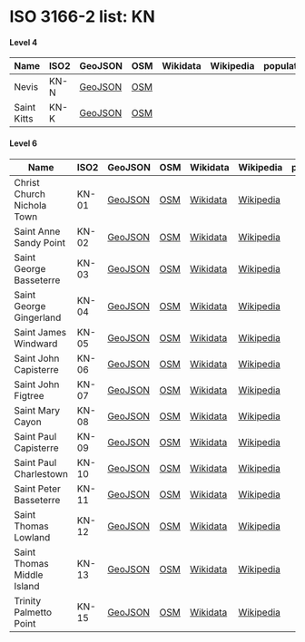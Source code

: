 # ISO 3166-2 list: KN


#### Level 4
Name | ISO2 | GeoJSON | OSM | Wikidata | Wikipedia | population 
--- | --- | --- | --- | --- | --- | --: 
Nevis | KN-N | [GeoJSON](../../export/geojson/q8/iso2/KN/KN-N.geojson) | [OSM](https://www.openstreetmap.org/relation/7230739) |  |  | 
Saint Kitts | KN-K | [GeoJSON](../../export/geojson/q8/iso2/KN/KN-K.geojson) | [OSM](https://www.openstreetmap.org/relation/7230738) |  |  | 


#### Level 6
Name | ISO2 | GeoJSON | OSM | Wikidata | Wikipedia | population 
--- | --- | --- | --- | --- | --- | --: 
Christ Church Nichola Town | KN-01 | [GeoJSON](../../export/geojson/q8/iso2/KN/KN-01.geojson) | [OSM](https://www.openstreetmap.org/relation/9280609) | [Wikidata](https://www.wikidata.org/wiki/Q176164) | [Wikipedia](http://en.wikipedia.org/wiki/pl%3AChrist%20Church%20Nichola%20Town) | 
Saint Anne Sandy Point | KN-02 | [GeoJSON](../../export/geojson/q8/iso2/KN/KN-02.geojson) | [OSM](https://www.openstreetmap.org/relation/9280612) | [Wikidata](https://www.wikidata.org/wiki/Q1473654) | [Wikipedia](http://en.wikipedia.org/wiki/pl%3ASaint%20Anne%20Sandy%20Point) | 
Saint George Basseterre | KN-03 | [GeoJSON](../../export/geojson/q8/iso2/KN/KN-03.geojson) | [OSM](https://www.openstreetmap.org/relation/9280615) | [Wikidata](https://www.wikidata.org/wiki/Q1540744) | [Wikipedia](http://en.wikipedia.org/wiki/pl%3ASaint%20George%20Basseterre) | 
Saint George Gingerland | KN-04 | [GeoJSON](../../export/geojson/q8/iso2/KN/KN-04.geojson) | [OSM](https://www.openstreetmap.org/relation/9280621) | [Wikidata](https://www.wikidata.org/wiki/Q9332776) | [Wikipedia](http://en.wikipedia.org/wiki/pl%3ASaint%20George%20Gingerland) | 
Saint James Windward | KN-05 | [GeoJSON](../../export/geojson/q8/iso2/KN/KN-05.geojson) | [OSM](https://www.openstreetmap.org/relation/9280620) | [Wikidata](https://www.wikidata.org/wiki/Q1342139) | [Wikipedia](http://en.wikipedia.org/wiki/pl%3ASaint%20James%20Windward) | 
Saint John Capisterre | KN-06 | [GeoJSON](../../export/geojson/q8/iso2/KN/KN-06.geojson) | [OSM](https://www.openstreetmap.org/relation/9280610) | [Wikidata](https://www.wikidata.org/wiki/Q668498) | [Wikipedia](http://en.wikipedia.org/wiki/pl%3ASaint%20John%20Capisterre) | 
Saint John Figtree | KN-07 | [GeoJSON](../../export/geojson/q8/iso2/KN/KN-07.geojson) | [OSM](https://www.openstreetmap.org/relation/224884) | [Wikidata](https://www.wikidata.org/wiki/Q657318) | [Wikipedia](http://en.wikipedia.org/wiki/pl%3ASaint%20John%20Figtree) | 
Saint Mary Cayon | KN-08 | [GeoJSON](../../export/geojson/q8/iso2/KN/KN-08.geojson) | [OSM](https://www.openstreetmap.org/relation/9280617) | [Wikidata](https://www.wikidata.org/wiki/Q1538034) | [Wikipedia](http://en.wikipedia.org/wiki/pl%3ASaint%20Mary%20Cayon) | 
Saint Paul Capisterre | KN-09 | [GeoJSON](../../export/geojson/q8/iso2/KN/KN-09.geojson) | [OSM](https://www.openstreetmap.org/relation/9280611) | [Wikidata](https://www.wikidata.org/wiki/Q952735) | [Wikipedia](http://en.wikipedia.org/wiki/pl%3ASaint%20Paul%20Capisterre) | 
Saint Paul Charlestown | KN-10 | [GeoJSON](../../export/geojson/q8/iso2/KN/KN-10.geojson) | [OSM](https://www.openstreetmap.org/relation/9280618) | [Wikidata](https://www.wikidata.org/wiki/Q1752127) | [Wikipedia](http://en.wikipedia.org/wiki/pl%3ASaint%20Paul%20Charlestown) | 
Saint Peter Basseterre | KN-11 | [GeoJSON](../../export/geojson/q8/iso2/KN/KN-11.geojson) | [OSM](https://www.openstreetmap.org/relation/9280616) | [Wikidata](https://www.wikidata.org/wiki/Q1725609) | [Wikipedia](http://en.wikipedia.org/wiki/pl%3ASaint%20Peter%20Basseterre) | 
Saint Thomas Lowland | KN-12 | [GeoJSON](../../export/geojson/q8/iso2/KN/KN-12.geojson) | [OSM](https://www.openstreetmap.org/relation/9280619) | [Wikidata](https://www.wikidata.org/wiki/Q1752122) | [Wikipedia](http://en.wikipedia.org/wiki/pl%3ASaint%20Thomas%20Lowland) | 
Saint Thomas Middle Island | KN-13 | [GeoJSON](../../export/geojson/q8/iso2/KN/KN-13.geojson) | [OSM](https://www.openstreetmap.org/relation/9280613) | [Wikidata](https://www.wikidata.org/wiki/Q1752101) | [Wikipedia](http://en.wikipedia.org/wiki/pl%3ASaint%20Thomas%20Middle%20Island) | 
Trinity Palmetto Point | KN-15 | [GeoJSON](../../export/geojson/q8/iso2/KN/KN-15.geojson) | [OSM](https://www.openstreetmap.org/relation/9280614) | [Wikidata](https://www.wikidata.org/wiki/Q376738) | [Wikipedia](http://en.wikipedia.org/wiki/pl%3ATrinity%20Palmetto%20Point) | 
